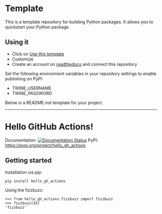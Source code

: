 # Template

This is a template repository for building Python packages. It allows you to quickstart
your Python package.

## Using it

- Click on [Use this template](https://github.com/soerface/template-flask-bootstrap/generate)
- Customize
- Create an account on [readthedocs](https://readthedocs.org/) and connect this repository

Set the following environment variables in your repository settings to enable publishing on PyPI:

- TWINE_USERNAME
- TWINE_PASSWORD

Below is a README.md template for your project.

---

# Hello GitHub Actions!

Documentation: [![Documentation Status](https://readthedocs.org/projects/hello-gh-actions/badge/?version=latest)](https://hello-gh-actions.readthedocs.io/en/latest/?badge=latest)
PyPI: https://pypi.org/project/hello_gh_actions

## Getting started

Installation via pip:

    pip install hello_gh_actions
    
Using the fizzbuzz:

    >>> from hello_gh_actions.fizzbuzz import fizzbuzz
    >>> fizzbuzz(35)
    'fizzbuzz'

